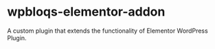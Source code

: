 # wpbloqs-elementor-addon
A custom plugin that extends the functionality of Elementor WordPress Plugin.

